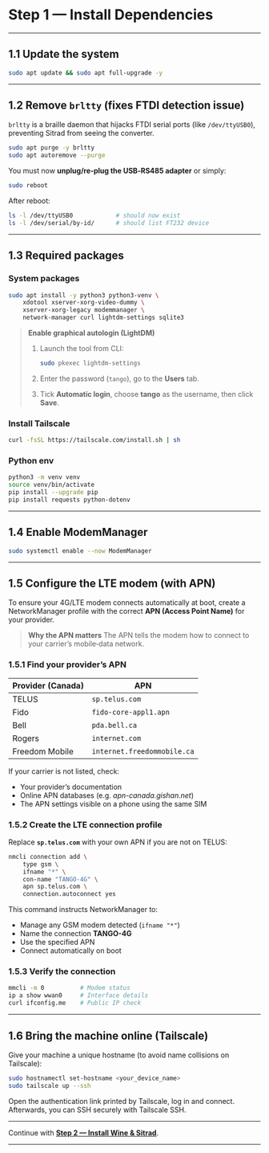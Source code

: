 
# Step 1 — Install Dependencies

---

## 1.1 Update the system

```bash
sudo apt update && sudo apt full-upgrade -y
```

---

## 1.2 Remove `brltty` (fixes FTDI detection issue)

`brltty` is a braille daemon that hijacks FTDI serial ports (like `/dev/ttyUSB0`), preventing Sitrad from seeing the converter.

```bash
sudo apt purge -y brltty
sudo apt autoremove --purge
```

You must now **unplug/re‑plug the USB‑RS485 adapter** or simply:

```bash
sudo reboot
```

After reboot:

```bash
ls -l /dev/ttyUSB0            # should now exist
ls -l /dev/serial/by-id/      # should list FT232 device
```

---

## 1.3 Required packages

### System packages

```bash
sudo apt install -y python3 python3-venv \
    xdotool xserver-xorg-video-dummy \
    xserver-xorg-legacy modemmanager \
    network-manager curl lightdm-settings sqlite3
```

> **Enable graphical autologin (LightDM)**
>
> 1. Launch the tool from CLI:
>
>    ```bash
>    sudo pkexec lightdm-settings
>    ```
> 2. Enter the password (`tango`), go to the **Users** tab.
> 3. Tick **Automatic login**, choose **tango** as the username, then click **Save**.

### Install Tailscale

```bash
curl -fsSL https://tailscale.com/install.sh | sh
```

### Python env

```bash
python3 -m venv venv
source venv/bin/activate
pip install --upgrade pip
pip install requests python-dotenv
```

---

## 1.4 Enable ModemManager

```bash
sudo systemctl enable --now ModemManager
```

---

## 1.5 Configure the LTE modem (with APN)

To ensure your 4G/LTE modem connects automatically at boot, create a NetworkManager profile with the correct **APN (Access Point Name)** for your provider.

> **Why the APN matters**
> The APN tells the modem how to connect to your carrier’s mobile‑data network.

### 1.5.1 Find your provider’s APN

| Provider (Canada) | APN                         |
| ----------------- | --------------------------- |
| TELUS             | `sp.telus.com`              |
| Fido              | `fido-core-appl1.apn`       |
| Bell              | `pda.bell.ca`               |
| Rogers            | `internet.com`              |
| Freedom Mobile    | `internet.freedommobile.ca` |

If your carrier is not listed, check:

* Your provider’s documentation
* Online APN databases (e.g. *apn-canada.gishan.net*)
* The APN settings visible on a phone using the same SIM

### 1.5.2 Create the LTE connection profile

Replace **`sp.telus.com`** with your own APN if you are not on TELUS:

```bash
nmcli connection add \
    type gsm \
    ifname "*" \
    con-name "TANGO-4G" \
    apn sp.telus.com \
    connection.autoconnect yes
```

This command instructs NetworkManager to:

* Manage any GSM modem detected (`ifname "*"`)
* Name the connection **TANGO-4G**
* Use the specified APN
* Connect automatically on boot

### 1.5.3 Verify the connection

```bash
mmcli -m 0          # Modem status
ip a show wwan0     # Interface details
curl ifconfig.me    # Public IP check
```

---

## 1.6 Bring the machine online (Tailscale)

Give your machine a unique hostname (to avoid name collisions on Tailscale):

```bash
sudo hostnamectl set-hostname <your_device_name>
sudo tailscale up --ssh
```

Open the authentication link printed by Tailscale, log in and connect.
Afterwards, you can SSH securely with Tailscale SSH.

---

Continue with **[Step 2 — Install Wine & Sitrad](install_sitrad.md)**.

---
